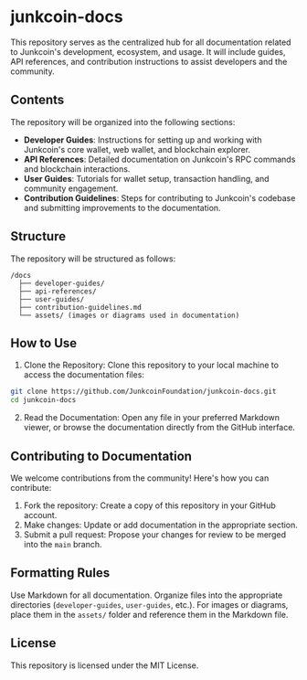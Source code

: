 # junkcoin-docs
This repository serves as the centralized hub for all documentation related to Junkcoin's development, ecosystem, and usage. It will include guides, API references, and contribution instructions to assist developers and the community.

## Contents
The repository will be organized into the following sections:
- **Developer Guides**: Instructions for setting up and working with Junkcoin's core wallet, web wallet, and blockchain explorer.
- **API References**: Detailed documentation on Junkcoin's RPC commands and blockchain interactions.
- **User Guides**: Tutorials for wallet setup, transaction handling, and community engagement.
- **Contribution Guidelines**: Steps for contributing to Junkcoin's codebase and submitting improvements to the documentation.

## Structure
The repository will be structured as follows:
```plaintext
/docs
  ├── developer-guides/
  ├── api-references/
  ├── user-guides/
  ├── contribution-guidelines.md
  └── assets/ (images or diagrams used in documentation)
```

## How to Use
1. Clone the Repository: Clone this repository to your local machine to access the documentation files:

```bash
git clone https://github.com/JunkcoinFoundation/junkcoin-docs.git
cd junkcoin-docs
```
2. Read the Documentation: Open any file in your preferred Markdown viewer, or browse the documentation directly from the GitHub interface.

## Contributing to Documentation
We welcome contributions from the community! Here's how you can contribute:
1. Fork the repository: Create a copy of this repository in your GitHub account.
2. Make changes: Update or add documentation in the appropriate section.
3. Submit a pull request: Propose your changes for review to be merged into the `main` branch.

## Formatting Rules
Use Markdown for all documentation.
Organize files into the appropriate directories (`developer-guides`, `user-guides`, etc.).
For images or diagrams, place them in the `assets/` folder and reference them in the Markdown file.

## License
This repository is licensed under the MIT License.
